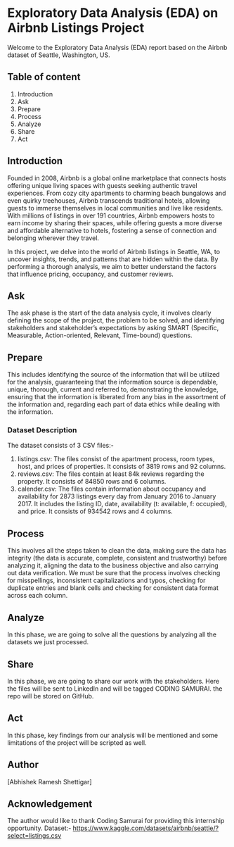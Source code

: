 # Exploratory Data Analysis (EDA) on Airbnb Listings Project
Welcome to the Exploratory Data Analysis (EDA) report based on the Airbnb dataset of Seattle, Washington, US.

## Table of content
1. Introduction
2. Ask
3. Prepare
4. Process
5. Analyze
6. Share
7. Act
   
## Introduction
Founded in 2008, Airbnb is a global online marketplace that connects hosts offering unique living spaces with guests seeking authentic travel experiences. From cozy city apartments to charming beach bungalows and even quirky treehouses, Airbnb transcends traditional hotels, allowing guests to immerse themselves in local communities and live like residents. With millions of listings in over 191 countries, Airbnb empowers hosts to earn income by sharing their spaces, while offering guests a more diverse and affordable alternative to hotels, fostering a sense of connection and belonging wherever they travel.

 In this project, we delve into the world of Airbnb listings in Seattle, WA, to uncover insights, trends, and patterns that are hidden within the data. By performing a thorough analysis, we aim to better understand the factors that influence pricing, occupancy, and customer reviews.

## Ask
The ask phase is the start of the data analysis cycle, it involves clearly defining the scope of the project, the problem to be solved, and identifying stakeholders and stakeholder’s expectations by asking SMART (Specific, Measurable, Action-oriented, Relevant, Time-bound) questions.

## Prepare
This includes identifying the source of the information that will be utilized for the analysis, guaranteeing that the information source is dependable, unique, thorough, current and referred to, demonstrating the knowledge, ensuring that the information is liberated from any bias in the assortment of the information and, regarding each part of data ethics while dealing with the information.
### Dataset Description
The dataset consists of 3 CSV files:-
1. listings.csv: The files consist of the apartment process, room types, host, and prices of properties. It consists of 3819 rows and 92 columns.
2. reviews.csv: The files contain at least 84k reviews regarding the property. It consists of 84850 rows and 6 columns.
3. calender.csv: The files contain information about occupancy and availability for 2873 listings every day from January 2016 to January 2017. It includes the listing ID, date, availability (t: available, f: occupied), and price. It consists of 934542 rows and 4 columns.

## Process
This involves all the steps taken to clean the data, making sure the data has integrity (the data is accurate, complete, consistent and trustworthy) before analyzing it, aligning the data to the business objective and also carrying out data verification. We must be sure that the process involves checking for misspellings, inconsistent capitalizations and typos, checking for duplicate entries and blank cells and checking for consistent data format across each column.

## Analyze
In this phase, we are going to solve all the questions by analyzing all the datasets we just processed.

## Share
In this phase, we are going to share our work with the stakeholders. Here the files will be sent to LinkedIn and will be tagged CODING SAMURAI. the repo will be stored on GitHub.

## Act
In this phase, key findings from our analysis will be mentioned and some limitations of the project will be scripted as well.

## Author
[Abhishek Ramesh Shettigar]

## Acknowledgement
The author would like to thank Coding Samurai for providing this internship opportunity.
Dataset:- https://www.kaggle.com/datasets/airbnb/seattle/?select=listings.csv
